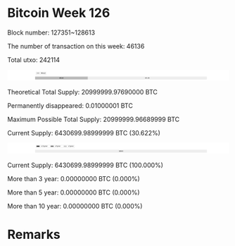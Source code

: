 # Bitcoin Week 126

Block number: 127351~128613

The number of transaction on this week: 46136

Total utxo: 242114

![](../images/mined_week126.png)

Theoretical Total Supply: 20999999.97690000 BTC

Permanently disappeared: 0.01000001 BTC

Maximum Possible Total Supply: 20999999.96689999 BTC

Current Supply: 6430699.98999999 BTC (30.622%)

![](../images/year_week126.png)


Current Supply: 6430699.98999999 BTC (100.000%)

More than 3 year: 0.00000000 BTC (0.000%)

More than 5 year: 0.00000000 BTC (0.000%)

More than 10 year: 0.00000000 BTC (0.000%)

# Remarks

